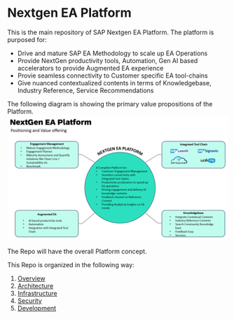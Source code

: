 # Nextgen EA Platform
This is the main repository of SAP Nextgen EA Platform.
The platform is purposed for:
* Drive and mature SAP EA Methodology to scale up EA Operations
* Provide NextGen productivity tools, Automation, Gen AI based accelerators to provide Augmented EA experience
* Provie seamless connectivity to Customer specific EA tool-chains
* Give nuanced contextualized contents in terms of Knowledgebase, Industry Reference, Service Recommendations

The following diagram is showing the primary value propositions of the Platform.
![Platform Value Proposition](https://github.com/I304296/nextgenea/blob/main/images/ValueProp.png)

The Repo will have the overall Platform concept. 

This Repo is organized in the following way:
1. [Overview](https://github.com/I304296/nextgenea/blob/main/1.Overview/readme.md)
2. [Architecture](https://github.com/I304296/nextgenea/blob/main/2.%20Architecture/readme.md)
3. [Infrastructure](https://github.com/I304296/nextgenea/blob/main/3.%20Infrastructure%20Setup/readme.md)
4. [Security]()
5. [Development]()



